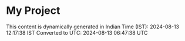 # My Project

This content is dynamically generated in Indian Time (IST): 2024-08-13 12:17:38 IST
Converted to UTC: 2024-08-13 06:47:38 UTC

